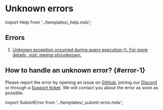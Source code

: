 # Unknown errors

import Help from '../templates/_help.mdx';

<Help/>

## Errors

1. [Unknown exception occurred during query execution {}. For more details,
   visit: memgr.ph/unknown.](#error-1)

## How to handle an unknown error? {#error-1}

Please report the error by opening an issue on [GitHub](https://github.com/memgraph/memgraph), joining our [Discord](https://www.discord.gg/memgraph) or through a [Support
ticket](https://support.memgraph.com). We will contact you about the error as soon as
possible.

import SubmitError from '../templates/_submit-error.mdx';

<SubmitError/>
